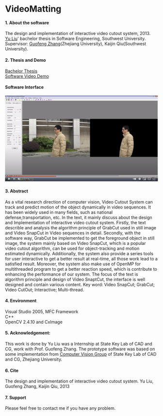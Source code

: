 # VideoMatting

#### 1. About the software
The design and implementation of interactive video cutout system, 2013. <br>
[Yu Liu](https://sites.google.com/site/yuliuunilau/home)' bachelor thesis in Software Engineering, Southwest University. <br>
Supervisor: [Guofeng Zhang](http://www.cad.zju.edu.cn/home/gfzhang/)(Zhejiang University), Kaijin Qiu(Southwest University).

#### 2. Thesis and Demo
[Bachelor Thesis](https://drive.google.com/file/d/1gKGaUhhrVTZFG1N7YknHF86F6KBQb8Zv/view) <br>
[Software Video Demo](https://www.youtube.com/watch?v=sVaJevQcH-g&feature=youtu.be)


#### Software Interface
![image](https://github.com/UniLauX/VideoMatting/blob/master/snapcut.png)


#### 3. Abstract
As a vital research direction of computer vision, Video Cutout System can track and predict
motion of the object dynamically in video sequences. It has been widely used in many fields, such
as national defense,transportation, etc. 
In the text, it mainly discuss about the design and Implementation of interactive video cutout
system. Firstly, the text describle and analysis the algorithm principle of GrabCut used in still
image and Video SnapCut in Video sequences in detail. Secondly, with the software way, GrabCut
be implemented to get the foreground object in still image, the system mainly based on Video
SnapCut, which is a popular video cutout algorithm, can be used for object-tracking and motion
estimated dynamically. Additionally, the system also provide a series tools for user interactive to
get a better result at real-time, all those work lead to a satisfied result. Moreover, the system also
make use of OpenMP for multithreaded program to get a better reaction speed, which is contribute
to enhancing the performance of our system. The focus of the text is algorithm principle and
design of Video SnaptCut, the interface is well designed and contain various content.
Key word: Video SnapCut; GrabCut; Video CutOut; Interactive; Multi-thread.


#### 4. Environment
Visual Studio 2005, MFC Framework </br>
C++ <br>
OpenCV 2.4.10 and CxImage <br>


#### 5. Acknowledgement: 
This work is done by Yu Liu was a Internship at State Key Lab of CAD and CG, work with Prof. Guofeng Zhang. The prototype software was based on some implementation from [Computer Vision Group](http://www.zjucvg.net/) of  State Key Lab of CAD and CG, Zhejiang University.


#### 6. Cite
The design and implementation of interactive video cutout system. Yu Liu, Guofeng Zhang, Kaijin Qiu, 2013

#### 7. Support
Please feel free to contact me if you have any problem.

